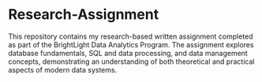 # Research-Assignment
This repository contains my research-based written assignment completed as part of the BrightLight Data Analytics Program. The assignment explores database fundamentals, SQL and data processing, and data management concepts, demonstrating an understanding of both theoretical and practical aspects of modern data systems.
